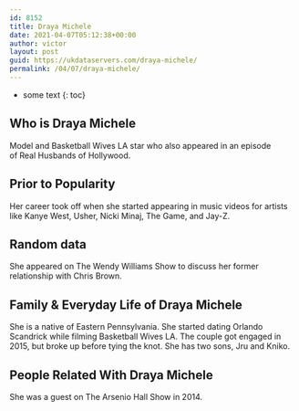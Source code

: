 ```yaml
---
id: 8152
title: Draya Michele
date: 2021-04-07T05:12:38+00:00
author: victor
layout: post
guid: https://ukdataservers.com/draya-michele/
permalink: /04/07/draya-michele/
---
```


* some text
{: toc}


## Who is Draya Michele



Model and Basketball Wives LA star who also appeared in an episode of Real Husbands of Hollywood. 

                
                
                
## Prior to Popularity



Her career took off when she started appearing in music videos for artists like Kanye West, Usher, Nicki Minaj, The Game, and Jay-Z.

                
                
                
## Random data



She appeared on The Wendy Williams Show to discuss her former relationship with Chris Brown.

                
                
                
## Family & Everyday Life of Draya Michele



She is a native of Eastern Pennsylvania. She started dating Orlando Scandrick while filming Basketball Wives LA. The couple got engaged in 2015, but broke up before tying the knot. She has two sons, Jru and Kniko. 

                
                
                
## People Related With Draya Michele



She was a guest on The Arsenio Hall Show in 2014. 

                
              
            
          
          
          
